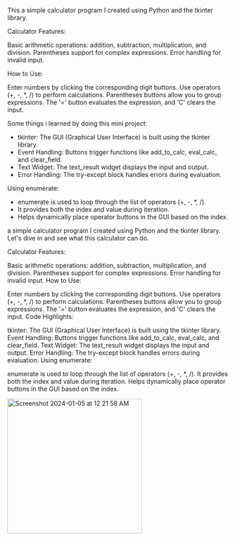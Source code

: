 This a simple calculator program I created using Python and the tkinter library. 

Calculator Features:

Basic arithmetic operations: addition, subtraction, multiplication, and division.
Parentheses support for complex expressions.
Error handling for invalid input.

How to Use:

Enter numbers by clicking the corresponding digit buttons.
Use operators (+, -, *, /) to perform calculations.
Parentheses buttons allow you to group expressions.
The '=' button evaluates the expression, and 'C' clears the input.

Some things i learned by doing this mini project:

- tkinter: The GUI (Graphical User Interface) is built using the tkinter library.
- Event Handling: Buttons trigger functions like add_to_calc, eval_calc, and clear_field.
- Text Widget: The text_result widget displays the input and output.
- Error Handling: The try-except block handles errors during evaluation.

Using enumerate:
- enumerate is used to loop through the list of operators (+, -, *, /).
- It provides both the index and value during iteration.
- Helps dynamically place operator buttons in the GUI based on the index.

a simple calculator program I created using Python and the tkinter library. Let's dive in and see what this calculator can do.

Calculator Features:

Basic arithmetic operations: addition, subtraction, multiplication, and division.
Parentheses support for complex expressions.
Error handling for invalid input.
How to Use:

Enter numbers by clicking the corresponding digit buttons.
Use operators (+, -, *, /) to perform calculations.
Parentheses buttons allow you to group expressions.
The '=' button evaluates the expression, and 'C' clears the input.
Code Highlights:

tkinter: The GUI (Graphical User Interface) is built using the tkinter library.
Event Handling: Buttons trigger functions like add_to_calc, eval_calc, and clear_field.
Text Widget: The text_result widget displays the input and output.
Error Handling: The try-except block handles errors during evaluation.
Using enumerate:

enumerate is used to loop through the list of operators (+, -, *, /).
It provides both the index and value during iteration.
Helps dynamically place operator buttons in the GUI based on the index.

<img width="306" alt="Screenshot 2024-01-05 at 12 21 58 AM" src="https://github.com/Jcamaran/Python-Projects-Practice/assets/128087254/5bf382c5-fe2f-45b6-9415-176aeb8925ee">

